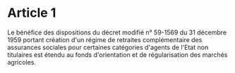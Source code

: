 # Article 1

Le bénéfice des dispositions du décret modifié n° 59-1569 du 31 décembre 1959 portant création d'un régime de retraites complémentaire des assurances sociales pour certaines catégories d'agents de l'Etat non titulaires est étendu au fonds d'orientation et de régularisation des marchés agricoles.
